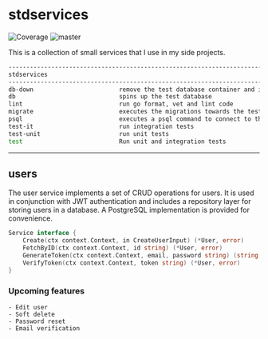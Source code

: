 # stdservices
![Coverage](https://img.shields.io/badge/Coverage-71.8%25-brightgreen)
![master](https://github.com/alesr/stdservices/actions/workflows/ci.yaml/badge.svg)


This is a collection of small services that I use in my side projects.

```bash
------------------------------------------------------------------------
stdservices
------------------------------------------------------------------------
db-down                        remove the test database container and its volumes
db                             spins up the test database
lint                           run go format, vet and lint code
migrate                        executes the migrations towards the test database
psql                           executes a psql command to connect to the test database
test-it                        run integration tests
test-unit                      run unit tests
test                           Run unit and integration tests
```
---
## users

The user service implements a set of CRUD operations for users. It is used in conjunction with JWT authentication and includes
a repository layer for storing users in a database. A PostgreSQL implementation is provided for convenience.

```go
Service interface {
    Create(ctx context.Context, in CreateUserInput) (*User, error)
    FetchByID(ctx context.Context, id string) (*User, error)
    GenerateToken(ctx context.Context, email, password string) (string, error)
    VerifyToken(ctx context.Context, token string) (*User, error)
}
```

### Upcoming features
    - Edit user
    - Soft delete
    - Password reset
    - Email verification
